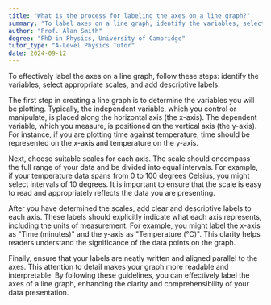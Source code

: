 ```yaml
---
title: "What is the process for labeling the axes on a line graph?"
summary: "To label axes on a line graph, identify the variables, select suitable scales, and include clear descriptive labels for clarity and effective communication of data."
author: "Prof. Alan Smith"
degree: "PhD in Physics, University of Cambridge"
tutor_type: "A-Level Physics Tutor"
date: 2024-09-12
---
```


To effectively label the axes on a line graph, follow these steps: identify the variables, select appropriate scales, and add descriptive labels.

The first step in creating a line graph is to determine the variables you will be plotting. Typically, the independent variable, which you control or manipulate, is placed along the horizontal axis (the x-axis). The dependent variable, which you measure, is positioned on the vertical axis (the y-axis). For instance, if you are plotting time against temperature, time should be represented on the x-axis and temperature on the y-axis.

Next, choose suitable scales for each axis. The scale should encompass the full range of your data and be divided into equal intervals. For example, if your temperature data spans from $0$ to $100$ degrees Celsius, you might select intervals of $10$ degrees. It is important to ensure that the scale is easy to read and appropriately reflects the data you are presenting.

After you have determined the scales, add clear and descriptive labels to each axis. These labels should explicitly indicate what each axis represents, including the units of measurement. For example, you might label the x-axis as "Time (minutes)" and the y-axis as "Temperature (°C)". This clarity helps readers understand the significance of the data points on the graph.

Finally, ensure that your labels are neatly written and aligned parallel to the axes. This attention to detail makes your graph more readable and interpretable. By following these guidelines, you can effectively label the axes of a line graph, enhancing the clarity and comprehensibility of your data presentation.
    